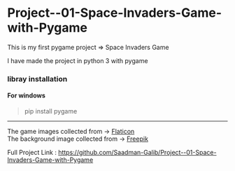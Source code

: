 # Project--01-Space-Invaders-Game-with-Pygame
This is my first pygame project => Space Invaders Game

I have made the project in python 3 with pygame

<h3>libray installation</h3>

#### For windows

> pip install pygame

___

The game images collected from -> [Flaticon](https://www.flaticon.com "Flaticon")<br>
The background image collected from -> [Freepik](https://www.freepik.com/ "Freepik")


Full Project Link : https://github.com/Saadman-Galib/Project--01-Space-Invaders-Game-with-Pygame
